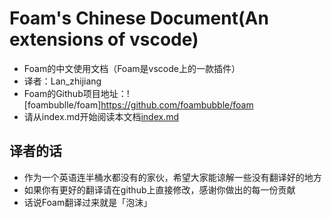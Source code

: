 # Foam's Chinese Document(An extensions of vscode)
- Foam的中文使用文档（Foam是vscode上的一款插件）
- 译者：Lan_zhijiang
- Foam的Github项目地址：![foambublle/foam]https://github.com/foambubble/foam
- 请从index.md开始阅读本文档[index.md](index.md)

## 译者的话
- 作为一个英语连半桶水都没有的家伙，希望大家能谅解一些没有翻译好的地方
- 如果你有更好的翻译请在github上直接修改，感谢你做出的每一份贡献
- 话说Foam翻译过来就是「泡沫」